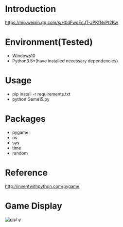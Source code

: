 # Introduction
https://mp.weixin.qq.com/s/H0dFwoEcJT-JPKfNvPt2Kw

# Environment(Tested)
- Windows10
- Python3.5+(have installed necessary dependencies)

# Usage
- pip install -r requirements.txt
- python Game15.py

# Packages
- pygame
- os
- sys
- time
- random

# Reference
http://inventwithpython.com/pygame

# Game Display
![giphy](effect/running.gif)